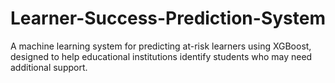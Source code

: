 # Learner-Success-Prediction-System
A machine learning system for predicting at-risk learners using XGBoost, designed to help educational institutions identify students who may need additional support.
